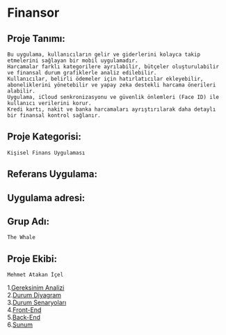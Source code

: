 # Finansor


## Proje Tanımı:
    Bu uygulama, kullanıcıların gelir ve giderlerini kolayca takip etmelerini sağlayan bir mobil uygulamadır. 
    Harcamalar farklı kategorilere ayrılabilir, bütçeler oluşturulabilir ve finansal durum grafiklerle analiz edilebilir. 
    Kullanıcılar, belirli ödemeler için hatırlatıcılar ekleyebilir, aboneliklerini yönetebilir ve yapay zeka destekli harcama önerileri alabilir. 
    Uygulama, iCloud senkronizasyonu ve güvenlik önlemleri (Face ID) ile kullanıcı verilerini korur. 
    Kredi kartı, nakit ve banka harcamaları ayrıştırılarak daha detaylı bir finansal kontrol sağlanır.


## Proje Kategorisi:
    Kişisel Finans Uygulaması

## Referans Uygulama:

## Uygulama adresi:

## Grup Adı:
    The Whale

## Proje Ekibi:
    Mehmet Atakan İçel


1.[Gereksinim Analizi](Gereksinim-Analizi.md) <br>
2.[Durum Diyagram](Durum-Diyagramlari.md) <br>
3.[Durum Senaryoları](Durum-Senaryolari.md) <br>
4.[Front-End](Front-End.md) <br>
5.[Back-End](Back-End.md) <br>
6.[Sunum](Sunum.md) <br>
